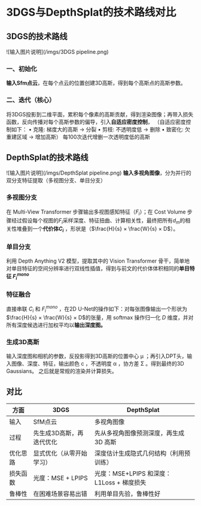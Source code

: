 # 3DGS与DepthSplat的技术路线对比
## 3DGS的技术路线
![输入图片说明](/imgs/3DGS pipeline.png)
### 一、初始化
**输入Sfm点云**，在每个点云的位置创建3D高斯，得到每个高斯点的高斯参数。
### 二、迭代（核心）
将3DGS投影到二维平面，累积每个像素的高斯贡献，得到渲染图像；再带入损失函数，反向传播对每个高斯参数的偏导，引入**自适应密度控制**，
（自适应密度控制如下：
• 克隆: 梯度大的高斯 → 分裂
• 剪枝: 不透明度低 → 删除 
• 致密化: 欠重建区域 → 增加高斯）
每100次迭代增删一次透明度低的高斯
## DepthSplat的技术路线
![输入图片说明](/imgs/DepthSplat pipeline.png)
**输入多视角图像**，分为并行的双分支特征提取（多视图分支、单目分支）
### 多视图分支
在 Multi-View Transformer 步骤输出多视图感知特征（$F_i$）；在 Cost Volume 步骤经过假设每个视图的$F_i$采样深度、特征扭曲、计算相关性，最终把所有$d_m$的相关性堆叠到一个**代价体$C_i$** ，形状是（$\frac{H}{s} × \frac{W}{s} × D$）。
### 单目分支
利用 Depth Anything V2 模型，提取其中的 Vision Transformer 骨干，简单地对单目特征的空间分辨率进行双线性插值，得到与前文的代价体体积相同的**单目特征 $F_i^{mono}$**
### 特征融合
直接串联 $C_i$ 和 $F_i^{mono}$ ，在2D U-Net的操作如下：对每张图像输出一个形状为$\frac{H}{s} × \frac{W}{s} × D$的张量，用 softmax 操作归一化 $D$ 维度，并对所有深度候选进行加权平均以**输出深度图。**
### 生成3D高斯
输入深度图和相机的参数，反投影得到3D高斯的位置中心 μ ；再引入DPT头，输入图像、深度、特征，输出颜色 c ，不透明度 α ，协方差 Σ 。得到最终的3D Gaussians。
之后就是常规的渲染并计算损失。
## 对比
|方面|3DGS  |DepthSplat|
|--|--|--|
| 输入 | SfM点云 | 多视角图像 |
| 过程 | 先生成3D高斯，再迭代优化 | 先从多视角图像预测深度，再生成 3D 高斯 |
| 优化思路 | 显式优化（从零开始学习） | 深度估计生成隐式几何结构（利用预训练） |
| 损失函数 | 光度：MSE + LPIPS | 光度：MSE+LPIPS 和深度：L1Loss + 梯度损失 |
| 鲁棒性 | 在困难场景容易出错 | 利用单目先验，鲁棒性好 |

